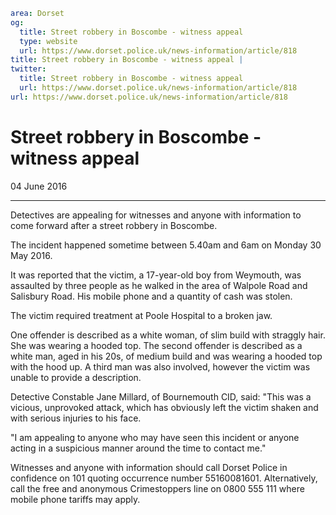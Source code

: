 ```yaml
area: Dorset
og:
  title: Street robbery in Boscombe - witness appeal
  type: website
  url: https://www.dorset.police.uk/news-information/article/818
title: Street robbery in Boscombe - witness appeal |
twitter:
  title: Street robbery in Boscombe - witness appeal
  url: https://www.dorset.police.uk/news-information/article/818
url: https://www.dorset.police.uk/news-information/article/818
```

# Street robbery in Boscombe - witness appeal

04 June 2016

* * *

Detectives are appealing for witnesses and anyone with information to come forward after a street robbery in Boscombe.

The incident happened sometime between 5.40am and 6am on Monday 30 May 2016.

It was reported that the victim, a 17-year-old boy from Weymouth, was assaulted by three people as he walked in the area of Walpole Road and Salisbury Road. His mobile phone and a quantity of cash was stolen.

The victim required treatment at Poole Hospital to a broken jaw.

One offender is described as a white woman, of slim build with straggly hair. She was wearing a hooded top. The second offender is described as a white man, aged in his 20s, of medium build and was wearing a hooded top with the hood up. A third man was also involved, however the victim was unable to provide a description.

Detective Constable Jane Millard, of Bournemouth CID, said: "This was a vicious, unprovoked attack, which has obviously left the victim shaken and with serious injuries to his face.

"I am appealing to anyone who may have seen this incident or anyone acting in a suspicious manner around the time to contact me."

Witnesses and anyone with information should call Dorset Police in confidence on 101 quoting occurrence number 55160081601\. Alternatively, call the free and anonymous Crimestoppers line on 0800 555 111 where mobile phone tariffs may apply.
